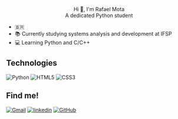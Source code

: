 <center>Hi 👋, I'm Rafael Mota</center>
<center>A dedicated Python student</center>

- 🇧🇷
- 📚 Currently studying systems analysis and development at IFSP
- 💻 Learning Python and C/C++

## Technologies

![Python](https://img.shields.io/badge/python-3670A0?style=for-the-badge&logo=python&logoColor=ffdd54)
![HTML5](https://img.shields.io/badge/HTML5-E34F26?style=for-the-badge&logo=html5&logoColor=white)
![CSS3](https://img.shields.io/badge/CSS3-1572B6?style=for-the-badge&logo=css3&logoColor=white)

## Find me!
[![Gmail](https://img.shields.io/badge/Gmail-333333?style=for-the-badge&logo=gmail&logoColor=red)](mailto:rafaelssoni1000@gmail.com)
[![linkedin](https://img.shields.io/badge/linkedin-0A66C2?style=for-the-badge&logo=linkedin&logoColor=white)](https://www.linkedin.com/in/rafael-mota-38950b2a5/)
[![GitHub](https://img.shields.io/badge/GitHub-100000?style=for-the-badge&logo=github&logoColor=white)](https://github.com/rfmotaa)
